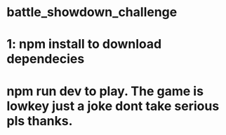 # battle_showdown_challenge
# 1: npm install to download dependecies
# npm run dev to play. The game is lowkey just a joke dont take serious pls thanks.